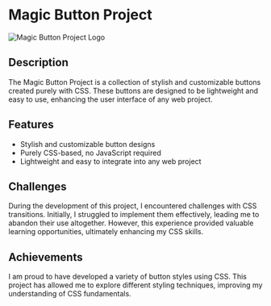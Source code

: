 
# Magic Button Project

![Magic Button Project Logo][def]

## Description
The Magic Button Project is a collection of stylish and customizable buttons created purely with CSS. These buttons are designed to be lightweight and easy to use, enhancing the user interface of any web project.

## Features
- Stylish and customizable button designs
- Purely CSS-based, no JavaScript required
- Lightweight and easy to integrate into any web project

## Challenges
During the development of this project, I encountered challenges with CSS transitions. Initially, I struggled to implement them effectively, leading me to abandon their use altogether. However, this experience provided valuable learning opportunities, ultimately enhancing my CSS skills.

## Achievements
I am proud to have developed a variety of button styles using CSS. This project has allowed me to explore different styling techniques, improving my understanding of CSS fundamentals.

[def]: https://codepen.io/Tafadzwa-Muzamindo/pen/gOyWMNE